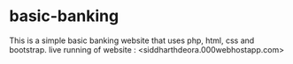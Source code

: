 # basic-banking
This is a simple basic banking website that uses php, html, css and bootstrap.
live running of website : <siddharthdeora.000webhostapp.com>
